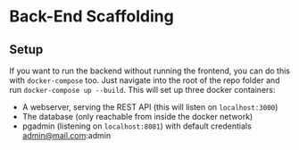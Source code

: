# Back-End Scaffolding


## Setup
If you want to run the backend without running the frontend, you can do this with `docker-compose` too. Just navigate into the root of the repo folder and run `docker-compose up --build`. This will set up three docker containers:
- A webserver, serving the REST API (this will listen on `localhost:3000`)
- The database (only reachable from inside the docker network)
- pgadmin (listening on `localhost:8081`) with default credentials admin@mail.com:admin
